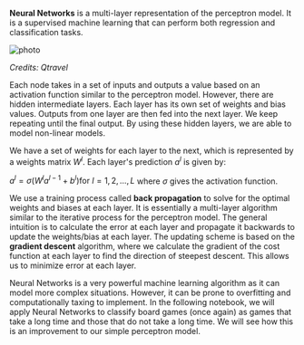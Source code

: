 **Neural Networks** is a multi-layer representation of the perceptron model. It is a supervised machine learning that can perform both regression and classification tasks.

![photo](https://www.qtravel.ai/wp-content/uploads/2023/07/sieci-neuronowe-grafika-1024x759.png)

*Credits: Qtravel*

Each node takes in a set of inputs and outputs a value based on an activation function similar to the perceptron model. However, there are hidden intermediate layers. Each layer has its own set of weights and bias values. Outputs from one layer are then fed into the next layer. We keep repeating until the final output. By using these hidden layers, we are able to model non-linear models.

We have a set of weights for each layer to the next, which is represented by a weights matrix $W^{l}$. Each layer's prediction $a^{l}$ is given by:

$a^{l} = \sigma\left(W^{l} a^{l-1} + b^{l}\right) \text{for } l = 1, 2, \dots, L$ 
where $\sigma$ gives the activation function.

We use a training process called **back propagation** to solve for the optimal weights and biases at each layer. It is essentially a multi-layer algorithm similar to the iterative process for the perceptron model. The general intuition is to calculate the error at each layer and propagate it backwards to update the weights/bias at each layer. The updating scheme is based on the **gradient descent** algorithm, where we calculate the gradient of the cost function at each layer to find the direction of steepest descent. This allows us to minimize error at each layer.

Neural Networks is a very powerful machine learning algorithm as it can model more complex situations. However, it can be prone to overfitting and computationally taxing to implement. In the following notebook, we will apply Neural Networks to classify board games (once again) as games that take a long time and those that do not take a long time. We will see how this is an improvement to our simple perceptron model.
